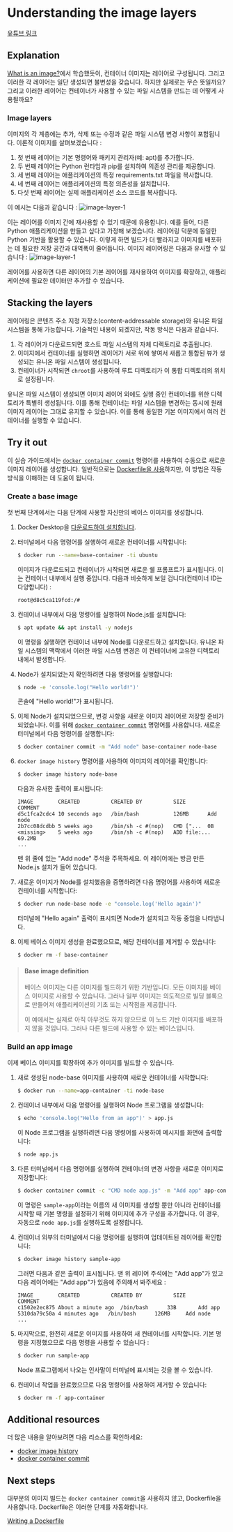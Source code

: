 # Understanding the image layers

[유튜브 링크](https://youtu.be/wJwqtAkmtQA)

## Explanation

[What is an image?](https://docs.docker.com/get-started/docker-concepts/the-basics/what-is-an-image/)에서 학습했듯이, 컨테이너 이미지는 레이어로 구성됩니다. 그리고 이러한 각 레이어는 일단 생성되면 불변성을 갖습니다. 하지만 실제로는 무슨 뜻일까요? 그리고 이러한 레이어는 컨테이너가 사용할 수 있는 파일 시스템을 만드는 데 어떻게 사용될까요?

### Image layers

이미지의 각 계층에는 추가, 삭제 또는 수정과 같은 파일 시스템 변경 사항이 포함됩니다. 이론적 이미지를 살펴보겠습니다 :

1. 첫 번째 레이어는 기본 명령어와 패키지 관리자(예: apt)를 추가합니다.
2. 두 번째 레이어는 Python 런타임과 pip를 설치하여 의존성 관리를 제공합니다.
3. 세 번째 레이어는 애플리케이션의 특정 requirements.txt 파일을 복사합니다.
4. 네 번째 레이어는 애플리케이션의 특정 의존성을 설치합니다.
5. 다섯 번째 레이어는 실제 애플리케이션 소스 코드를 복사합니다.

이 예시는 다음과 같습니다 :
![image-layer-1](https://docs.docker.com/get-started/docker-concepts/building-images/images/container_image_layers.webp)

이는 레이어를 이미지 간에 재사용할 수 있기 때문에 유용합니다. 예를 들어, 다른 Python 애플리케이션을 만들고 싶다고 가정해 보겠습니다. 레이어링 덕분에 동일한 Python 기반을 활용할 수 있습니다. 이렇게 하면 빌드가 더 빨라지고 이미지를 배포하는 데 필요한 저장 공간과 대역폭이 줄어듭니다. 이미지 레이어링은 다음과 유사할 수 있습니다 :
![image-layer-1](https://docs.docker.com/get-started/docker-concepts/building-images/images/container_image_layer_reuse.webp)

레이어를 사용하면 다른 레이어의 기본 레이어를 재사용하여 이미지를 확장하고, 애플리케이션에 필요한 데이터만 추가할 수 있습니다.

## Stacking the layers

레이어링은 콘텐츠 주소 지정 저장소(content-addressable storage)와 유니온 파일 시스템을 통해 가능합니다. 기술적인 내용이 되겠지만, 작동 방식은 다음과 같습니다.

1. 각 레이어가 다운로드되면 호스트 파일 시스템의 자체 디렉토리로 추출됩니다.
2. 이미지에서 컨테이너를 실행하면 레이어가 서로 위에 쌓여서 새롭고 통합된 뷰가 생성되는 유니온 파일 시스템이 생성됩니다.
3. 컨테이너가 시작되면 `chroot`를 사용하여 루트 디렉토리가 이 통합 디렉토리의 위치로 설정됩니다.

유니온 파일 시스템이 생성되면 이미지 레이어 외에도 실행 중인 컨테이너를 위한 디렉토리가 특별히 생성됩니다. 이를 통해 컨테이너는 파일 시스템을 변경하는 동시에 원래 이미지 레이어는 그대로 유지할 수 있습니다. 이를 통해 동일한 기본 이미지에서 여러 컨테이너를 실행할 수 있습니다.

## Try it out

이 실습 가이드에서는 [`docker container commit`](https://docs.docker.com/reference/cli/docker/container/commit/) 명령어를 사용하여 수동으로 새로운 이미지 레이어를 생성합니다. 일반적으로는 [Dockerfile을 사용](https://docs.docker.com/get-started/docker-concepts/building-images/writing-a-dockerfile/)하지만, 이 방법은 작동 방식을 이해하는 데 도움이 됩니다.

### Create a base image

첫 번째 단계에서는 다음 단계에 사용할 자신만의 베이스 이미지를 생성합니다.

1. Docker Desktop을 [다운로드하여 설치합니다](https://www.docker.com/products/docker-desktop/?_gl=1*3e3fhz*_gcl_au*MjczODgxODI4LjE3Mzg0NzA0NDI.*_ga*MjEyODM1MDY2OC4xNzIwMzEyNzQ5*_ga_XJWPQMJYHQ*MTczOTYwMzg0Ny42My4xLjE3Mzk2MDQ2NTAuNy4wLjA.).
2. 터미널에서 다음 명령어를 실행하여 새로운 컨테이너를 시작합니다:

   ```sh
   $ docker run --name=base-container -ti ubuntu
   ```

   이미지가 다운로드되고 컨테이너가 시작되면 새로운 쉘 프롬프트가 표시됩니다. 이는 컨테이너 내부에서 실행 중입니다. 다음과 비슷하게 보일 겁니다(컨테이너 ID는 다양합니다) :

   ```sh
   root@d8c5ca119fcd:/#
   ```

3. 컨테이너 내부에서 다음 명령어를 실행하여 Node.js를 설치합니다:

   ```sh
   $ apt update && apt install -y nodejs
   ```

   이 명령을 실행하면 컨테이너 내부에 Node를 다운로드하고 설치합니다. 유니온 파일 시스템의 맥락에서 이러한 파일 시스템 변경은 이 컨테이너에 고유한 디렉토리 내에서 발생합니다.

4. Node가 설치되었는지 확인하려면 다음 명령어를 실행합니다:

   ```sh
   $ node -e 'console.log("Hello world!")'
   ```

   콘솔에 "Hello world!"가 표시됩니다.

5. 이제 Node가 설치되었으므로, 변경 사항을 새로운 이미지 레이어로 저장할 준비가 되었습니다. 이를 위해 [`docker container commit`](https://docs.docker.com/reference/cli/docker/container/commit/) 명령어를 사용합니다. 새로운 터미널에서 다음 명령어를 실행합니다:

   ```sh
   $ docker container commit -m "Add node" base-container node-base
   ```

6. `docker image history` 명령어를 사용하여 이미지의 레이어를 확인합니다:

   ```sh
   $ docker image history node-base
   ```

   다음과 유사한 출력이 표시됩니다:

   ```plaintext
   IMAGE        CREATED          CREATED BY          SIZE       COMMENT
   d5c1fca2cdc4 10 seconds ago   /bin/bash           126MB      Add node
   2b7cc08dcdbb 5 weeks ago      /bin/sh -c #(nop)   CMD ["...  0B
   <missing>    5 weeks ago      /bin/sh -c #(nop)   ADD file:... 69.2MB
   ...
   ```

   맨 위 줄에 있는 "Add node" 주석을 주목하세요. 이 레이어에는 방금 만든 Node.js 설치가 들어 있습니다.

7. 새로운 이미지가 Node를 설치했음을 증명하려면 다음 명령어를 사용하여 새로운 컨테이너를 시작합니다:

   ```sh
   $ docker run node-base node -e "console.log('Hello again')"
   ```

   터미널에 "Hello again" 출력이 표시되면 Node가 설치되고 작동 중임을 나타냅니다.

8. 이제 베이스 이미지 생성을 완료했으므로, 해당 컨테이너를 제거할 수 있습니다:
   ```sh
   $ docker rm -f base-container
   ```

> #### Base image definition
>
> 베이스 이미지는 다른 이미지를 빌드하기 위한 기반입니다. 모든 이미지를 베이스 이미지로 사용할 수 있습니다. 그러나 일부 이미지는 의도적으로 빌딩 블록으로 만들어져 애플리케이션의 기초 또는 시작점을 제공합니다.
>
> 이 예에서는 실제로 아직 아무것도 하지 않으므로 이 노드 기반 이미지를 배포하지 않을 것입니다. 그러나 다른 빌드에 사용할 수 있는 베이스입니다.

### Build an app image

이제 베이스 이미지를 확장하여 추가 이미지를 빌드할 수 있습니다.

1. 새로 생성된 node-base 이미지를 사용하여 새로운 컨테이너를 시작합니다:
   ```sh
   $ docker run --name=app-container -ti node-base
   ```
2. 컨테이너 내부에서 다음 명령어를 실행하여 Node 프로그램을 생성합니다:
   ```sh
   $ echo 'console.log("Hello from an app")' > app.js
   ```
   이 Node 프로그램을 실행하려면 다음 명령어를 사용하여 메시지를 화면에 출력합니다:
   ```sh
   $ node app.js
   ```
3. 다른 터미널에서 다음 명령어를 실행하여 컨테이너의 변경 사항을 새로운 이미지로 저장합니다:

   ```sh
   $ docker container commit -c "CMD node app.js" -m "Add app" app-container sample-app
   ```

   이 명령은 `sample-app`이라는 이름의 새 이미지를 생성할 뿐만 아니라 컨테이너를 시작할 때 기본 명령을 설정하기 위해 이미지에 추가 구성을 추가합니다. 이 경우, 자동으로 `node app.js`를 실행하도록 설정합니다.

4. 컨테이너 외부의 터미널에서 다음 명령어를 실행하여 업데이트된 레이어를 확인합니다:

   ```sh
   $ docker image history sample-app
   ```

   그러면 다음과 같은 출력이 표시됩니다. 맨 위 레이어 주석에는 "Add app"가 있고 다음 레이어에는 "Add app"가 있음에 주의해서 봐주세요 :

   ```plaintext
   IMAGE        CREATED          CREATED BY          SIZE       COMMENT
   c1502e2ec875 About a minute ago  /bin/bash      33B       Add app
   5310da79c50a 4 minutes ago   /bin/bash      126MB     Add node
   ...
   ```

5. 마지막으로, 완전히 새로운 이미지를 사용하여 새 컨테이너를 시작합니다. 기본 명령을 지정했으므로 다음 명령을 사용할 수 있습니다 :

   ```sh
   $ docker run sample-app
   ```

   Node 프로그램에서 나오는 인사말이 터미널에 표시되는 것을 볼 수 있습니다.

6. 컨테이너 작업을 완료했으므로 다음 명령어를 사용하여 제거할 수 있습니다:
   ```sh
   $ docker rm -f app-container
   ```

## Additional resources

더 많은 내용을 알아보려면 다음 리소스를 확인하세요:

- [docker image history](https://docs.docker.com/engine/reference/commandline/image_history/)
- [docker container commit](https://docs.docker.com/engine/reference/commandline/container_commit/)

## Next steps

대부분의 이미지 빌드는 `docker container commit`을 사용하지 않고, Dockerfile을 사용합니다. Dockerfile은 이러한 단계를 자동화합니다.

[Writing a Dockerfile](/get-started/docker-concepts/building-images/writing-a-dockerfile/)
